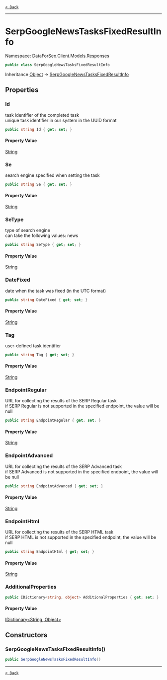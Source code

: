 [`< Back`](./)

---

# SerpGoogleNewsTasksFixedResultInfo

Namespace: DataForSeo.Client.Models.Responses

```csharp
public class SerpGoogleNewsTasksFixedResultInfo
```

Inheritance [Object](https://docs.microsoft.com/en-us/dotnet/api/system.object) → [SerpGoogleNewsTasksFixedResultInfo](./dataforseo.client.models.responses.serpgooglenewstasksfixedresultinfo)

## Properties

### **Id**

task identifier of the completed task
 <br>unique task identifier in our system in the UUID format

```csharp
public string Id { get; set; }
```

#### Property Value

[String](https://docs.microsoft.com/en-us/dotnet/api/system.string)<br>

### **Se**

search engine specified when setting the task

```csharp
public string Se { get; set; }
```

#### Property Value

[String](https://docs.microsoft.com/en-us/dotnet/api/system.string)<br>

### **SeType**

type of search engine
 <br>can take the following values: news

```csharp
public string SeType { get; set; }
```

#### Property Value

[String](https://docs.microsoft.com/en-us/dotnet/api/system.string)<br>

### **DateFixed**

date when the task was fixed (in the UTC format)

```csharp
public string DateFixed { get; set; }
```

#### Property Value

[String](https://docs.microsoft.com/en-us/dotnet/api/system.string)<br>

### **Tag**

user-defined task identifier

```csharp
public string Tag { get; set; }
```

#### Property Value

[String](https://docs.microsoft.com/en-us/dotnet/api/system.string)<br>

### **EndpointRegular**

URL for collecting the results of the SERP Regular task
 <br>if SERP Regular is not supported in the specified endpoint, the value will be null

```csharp
public string EndpointRegular { get; set; }
```

#### Property Value

[String](https://docs.microsoft.com/en-us/dotnet/api/system.string)<br>

### **EndpointAdvanced**

URL for collecting the results of the SERP Advanced task
 <br>if SERP Advanced is not supported in the specified endpoint, the value will be null

```csharp
public string EndpointAdvanced { get; set; }
```

#### Property Value

[String](https://docs.microsoft.com/en-us/dotnet/api/system.string)<br>

### **EndpointHtml**

URL for collecting the results of the SERP HTML task
 <br>if SERP HTML is not supported in the specified endpoint, the value will be null

```csharp
public string EndpointHtml { get; set; }
```

#### Property Value

[String](https://docs.microsoft.com/en-us/dotnet/api/system.string)<br>

### **AdditionalProperties**

```csharp
public IDictionary<string, object> AdditionalProperties { get; set; }
```

#### Property Value

[IDictionary&lt;String, Object&gt;](https://docs.microsoft.com/en-us/dotnet/api/system.collections.generic.idictionary-2)<br>

## Constructors

### **SerpGoogleNewsTasksFixedResultInfo()**

```csharp
public SerpGoogleNewsTasksFixedResultInfo()
```

---

[`< Back`](./)

